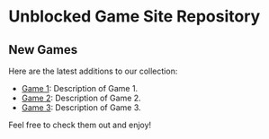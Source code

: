 # Unblocked Game Site Repository

## New Games

Here are the latest additions to our collection:

- [Game 1](link-to-game1): Description of Game 1.
- [Game 2](link-to-game2): Description of Game 2.
- [Game 3](link-to-game3): Description of Game 3.

Feel free to check them out and enjoy!
